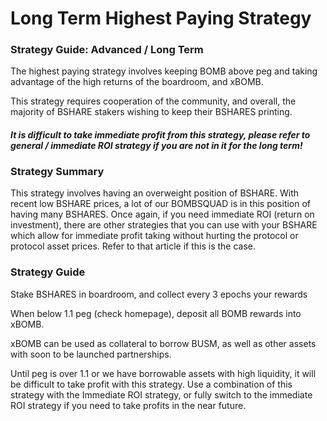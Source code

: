 # Long Term Highest Paying Strategy

### Strategy Guide: Advanced / Long Term

The highest paying strategy involves keeping BOMB above peg and taking advantage of the high returns of the boardroom, and xBOMB.

This strategy requires cooperation of the community, and overall, the majority of BSHARE stakers wishing to keep their BSHARES printing.

#### _**It is difficult to take immediate profit from this strategy, please refer to general / immediate ROI strategy if you are not in it for the long term!**_

### Strategy Summary

This strategy involves having an overweight position of BSHARE. With recent low BSHARE prices, a lot of our BOMBSQUAD is in this position of having many BSHARES.  Once again, if you need immediate ROI (return on investment), there are other strategies that you can use with your BSHARE which allow for immediate profit taking without hurting the protocol or protocol asset prices. Refer to that article if this is the case.

### Strategy Guide

Stake BSHARES in boardroom, and collect every 3 epochs your rewards

When below 1.1 peg (check homepage), deposit all BOMB rewards into xBOMB.

xBOMB can be used as collateral to borrow BUSM, as well as other assets with soon to be launched partnerships.

Until peg is over 1.1 or we have borrowable assets with high liquidity, it will be difficult to take profit with this strategy.  Use a combination of this strategy with the Immediate ROI strategy, or fully switch to the immediate ROI strategy if you need to take profits in the near future.
